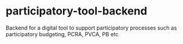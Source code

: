 # participatory-tool-backend
Backend for a digital tool to support participatory processes such as participatory budgeting, PCRA, PVCA, PB etc
